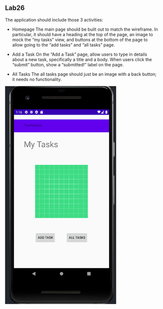 ## Lab26
The application should include those 3 activities:
* Homepage
The main page should be built out to match the wireframe. In particular, it should have a heading at the top of the page, an image to mock the “my tasks” view, and buttons at the bottom of the page to allow going to the “add tasks” and “all tasks” page.

* Add a Task
On the “Add a Task” page, allow users to type in details about a new task, specifically a title and a body. When users click the “submit” button, show a “submitted!” label on the page.

* All Tasks
The all tasks page should just be an image with a back button; it needs no functionality.

![image description](screenshots/android_app.png)